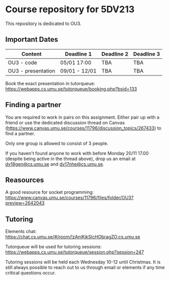 # Course repository for 5DV213

This repository is dedicated to OU3.

## Important Dates

Content | Deadline 1 | Deadline 2 | Deadline 3 |
| ------ | ------ |  ------ |  ------ |
| OU3 - code | 05/01 17:00 | TBA | TBA |
| OU3 - presentation  | 09/01 - 12/01 | TBA | TBA |

Book the exact presentation in tutorqueue: https://webapps.cs.umu.se/tutorqueue/booking.php?bsid=133

## Finding a partner

You are required to work in pairs on this assignment. Either pair up with a friend or use the dedicated discussion thread on Canvas (https://www.canvas.umu.se/courses/11796/discussion_topics/267433) to find a partner.

Only one group is allowed to consist of 3 people.

If you haven't found anyone to work with before Monday 20/11 17.00 (despite being active in the thread above), drop us an email at dv18gen@cs.umu.se and dv17nhe@cs.umu.se.

## Reasources

A good resource for socket programming: https://www.canvas.umu.se/courses/11796/files/folder/OU3?preview=2642043

## Tutoring

Elements chat: https://chat.cs.umu.se/#/room/!zAnjKjkSlcHObragZO:cs.umu.se

Tutorqueue will be used for tutoring sessions: https://webapps.cs.umu.se/tutorqueue/session.php?session=247

Tutoring sessions will be held each Wednesday 10-12 until Christmas. It is still always possible to reach out to us through email or elements if any time critical questions occur.
